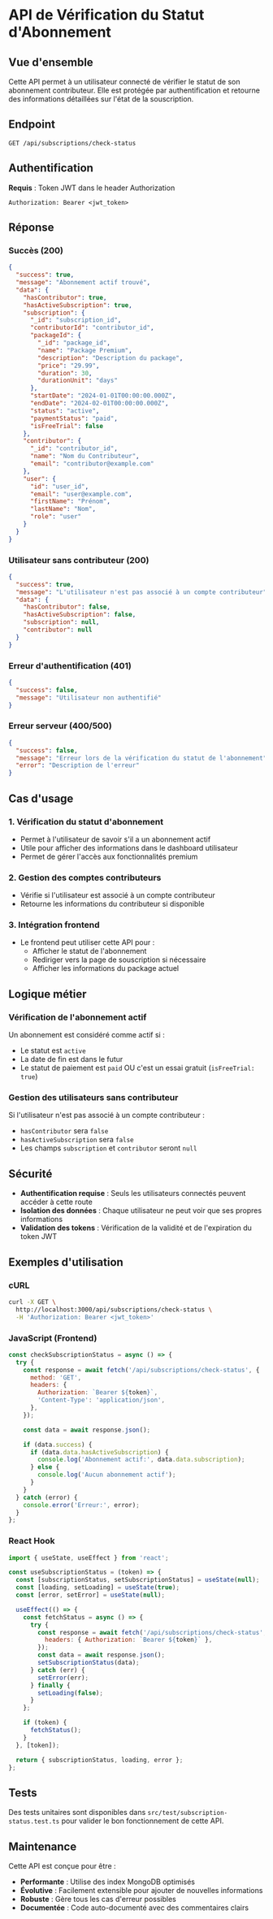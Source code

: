 # API de Vérification du Statut d'Abonnement

## Vue d'ensemble

Cette API permet à un utilisateur connecté de vérifier le statut de son abonnement contributeur. Elle est protégée par authentification et retourne des informations détaillées sur l'état de la souscription.

## Endpoint

```
GET /api/subscriptions/check-status
```

## Authentification

**Requis** : Token JWT dans le header Authorization

```
Authorization: Bearer <jwt_token>
```

## Réponse

### Succès (200)

```json
{
  "success": true,
  "message": "Abonnement actif trouvé",
  "data": {
    "hasContributor": true,
    "hasActiveSubscription": true,
    "subscription": {
      "_id": "subscription_id",
      "contributorId": "contributor_id",
      "packageId": {
        "_id": "package_id",
        "name": "Package Premium",
        "description": "Description du package",
        "price": "29.99",
        "duration": 30,
        "durationUnit": "days"
      },
      "startDate": "2024-01-01T00:00:00.000Z",
      "endDate": "2024-02-01T00:00:00.000Z",
      "status": "active",
      "paymentStatus": "paid",
      "isFreeTrial": false
    },
    "contributor": {
      "_id": "contributor_id",
      "name": "Nom du Contributeur",
      "email": "contributor@example.com"
    },
    "user": {
      "id": "user_id",
      "email": "user@example.com",
      "firstName": "Prénom",
      "lastName": "Nom",
      "role": "user"
    }
  }
}
```

### Utilisateur sans contributeur (200)

```json
{
  "success": true,
  "message": "L'utilisateur n'est pas associé à un compte contributeur",
  "data": {
    "hasContributor": false,
    "hasActiveSubscription": false,
    "subscription": null,
    "contributor": null
  }
}
```

### Erreur d'authentification (401)

```json
{
  "success": false,
  "message": "Utilisateur non authentifié"
}
```

### Erreur serveur (400/500)

```json
{
  "success": false,
  "message": "Erreur lors de la vérification du statut de l'abonnement",
  "error": "Description de l'erreur"
}
```

## Cas d'usage

### 1. Vérification du statut d'abonnement

- Permet à l'utilisateur de savoir s'il a un abonnement actif
- Utile pour afficher des informations dans le dashboard utilisateur
- Permet de gérer l'accès aux fonctionnalités premium

### 2. Gestion des comptes contributeurs

- Vérifie si l'utilisateur est associé à un compte contributeur
- Retourne les informations du contributeur si disponible

### 3. Intégration frontend

- Le frontend peut utiliser cette API pour :
  - Afficher le statut de l'abonnement
  - Rediriger vers la page de souscription si nécessaire
  - Afficher les informations du package actuel

## Logique métier

### Vérification de l'abonnement actif

Un abonnement est considéré comme actif si :

- Le statut est `active`
- La date de fin est dans le futur
- Le statut de paiement est `paid` OU c'est un essai gratuit (`isFreeTrial: true`)

### Gestion des utilisateurs sans contributeur

Si l'utilisateur n'est pas associé à un compte contributeur :

- `hasContributor` sera `false`
- `hasActiveSubscription` sera `false`
- Les champs `subscription` et `contributor` seront `null`

## Sécurité

- **Authentification requise** : Seuls les utilisateurs connectés peuvent accéder à cette route
- **Isolation des données** : Chaque utilisateur ne peut voir que ses propres informations
- **Validation des tokens** : Vérification de la validité et de l'expiration du token JWT

## Exemples d'utilisation

### cURL

```bash
curl -X GET \
  http://localhost:3000/api/subscriptions/check-status \
  -H 'Authorization: Bearer <jwt_token>'
```

### JavaScript (Frontend)

```javascript
const checkSubscriptionStatus = async () => {
  try {
    const response = await fetch('/api/subscriptions/check-status', {
      method: 'GET',
      headers: {
        Authorization: `Bearer ${token}`,
        'Content-Type': 'application/json',
      },
    });

    const data = await response.json();

    if (data.success) {
      if (data.data.hasActiveSubscription) {
        console.log('Abonnement actif:', data.data.subscription);
      } else {
        console.log('Aucun abonnement actif');
      }
    }
  } catch (error) {
    console.error('Erreur:', error);
  }
};
```

### React Hook

```javascript
import { useState, useEffect } from 'react';

const useSubscriptionStatus = (token) => {
  const [subscriptionStatus, setSubscriptionStatus] = useState(null);
  const [loading, setLoading] = useState(true);
  const [error, setError] = useState(null);

  useEffect(() => {
    const fetchStatus = async () => {
      try {
        const response = await fetch('/api/subscriptions/check-status', {
          headers: { Authorization: `Bearer ${token}` },
        });
        const data = await response.json();
        setSubscriptionStatus(data);
      } catch (err) {
        setError(err);
      } finally {
        setLoading(false);
      }
    };

    if (token) {
      fetchStatus();
    }
  }, [token]);

  return { subscriptionStatus, loading, error };
};
```

## Tests

Des tests unitaires sont disponibles dans `src/test/subscription-status.test.ts` pour valider le bon fonctionnement de cette API.

## Maintenance

Cette API est conçue pour être :

- **Performante** : Utilise des index MongoDB optimisés
- **Évolutive** : Facilement extensible pour ajouter de nouvelles informations
- **Robuste** : Gère tous les cas d'erreur possibles
- **Documentée** : Code auto-documenté avec des commentaires clairs
